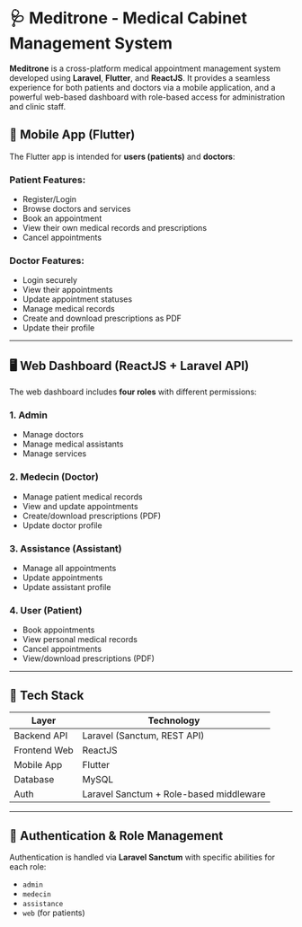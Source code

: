 # 🩺 Meditrone - Medical Cabinet Management System

**Meditrone** is a cross-platform medical appointment management system developed using **Laravel**, **Flutter**, and **ReactJS**. It provides a seamless experience for both patients and doctors via a mobile application, and a powerful web-based dashboard with role-based access for administration and clinic staff.

## 📱 Mobile App (Flutter)

The Flutter app is intended for **users (patients)** and **doctors**:

### Patient Features:
- Register/Login
- Browse doctors and services
- Book an appointment
- View their own medical records and prescriptions
- Cancel appointments

### Doctor Features:
- Login securely
- View their appointments
- Update appointment statuses
- Manage medical records
- Create and download prescriptions as PDF
- Update their profile

---

## 🖥 Web Dashboard (ReactJS + Laravel API)

The web dashboard includes **four roles** with different permissions:

### 1. Admin
- Manage doctors
- Manage medical assistants
- Manage services

### 2. Medecin (Doctor)
- Manage patient medical records
- View and update appointments
- Create/download prescriptions (PDF)
- Update doctor profile

### 3. Assistance (Assistant)
- Manage all appointments
- Update appointments
- Update assistant profile

### 4. User (Patient)
- Book appointments
- View personal medical records
- Cancel appointments
- View/download prescriptions (PDF)

---

## 🚀 Tech Stack

| Layer        | Technology        |
|--------------|-------------------|
| Backend API  | Laravel (Sanctum, REST API) |
| Frontend Web | ReactJS           |
| Mobile App   | Flutter           |
| Database     | MySQL             |
| Auth         | Laravel Sanctum + Role-based middleware |

---

## 🔐 Authentication & Role Management

Authentication is handled via **Laravel Sanctum** with specific abilities for each role:
- `admin`
- `medecin`
- `assistance`
- `web` (for patients)

